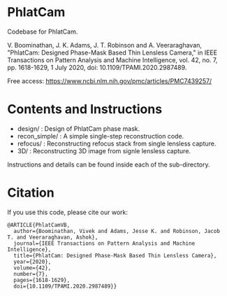 # PhlatCam
Codebase for PhlatCam.

V. Boominathan, J. K. Adams, J. T. Robinson and A. Veeraraghavan, "PhlatCam: Designed Phase-Mask Based Thin Lensless Camera," in IEEE Transactions on Pattern Analysis and Machine Intelligence, vol. 42, no. 7, pp. 1618-1629, 1 July 2020, doi: 10.1109/TPAMI.2020.2987489.

Free access: https://www.ncbi.nlm.nih.gov/pmc/articles/PMC7439257/

# Contents and Instructions

- design/ : Design of PhlatCam phase mask.
- recon_simple/ : A simple single-step reconstruction code.
- refocus/ : Reconstructing refocus stack from single lensless capture.
- 3D/ : Reconstructing 3D image from signle lensless capture.

Instructions and details can be found inside each of the sub-directory.

# Citation

If you use this code, please cite our work:
```
@ARTICLE{PhlatCamVB,
  author={Boominathan, Vivek and Adams, Jesse K. and Robinson, Jacob T. and Veeraraghavan, Ashok},
  journal={IEEE Transactions on Pattern Analysis and Machine Intelligence}, 
  title={PhlatCam: Designed Phase-Mask Based Thin Lensless Camera}, 
  year={2020},
  volume={42},
  number={7},
  pages={1618-1629},
  doi={10.1109/TPAMI.2020.2987489}}
```
